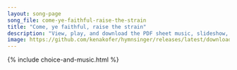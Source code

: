 ```yaml
---
layout: song-page
song_file: come-ye-faithful-raise-the-strain
title: "Come, ye faithful, raise the strain"
description: "View, play, and download the PDF sheet music, slideshow, and audio. Lyrics: Come, ye faithful, raise the strain of triumphant gladness! God hath brought forth Israel into joy from sadness, loosed from Pharaeh's bitter yoke Jac... english christian easter 4part chords"
image: https://github.com/kenakofer/hymnsinger/releases/latest/download/come-ye-faithful-raise-the-strain-trad.png
---
```


{% include choice-and-music.html %}